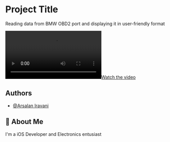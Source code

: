 # Project Title

Reading data from BMW OBD2 port and displaying it in user-friendly format


[![Watch the video](/rpm.mp4)](https://youtu.be/vt5fpE0bzSY)

## Authors

- [@Arsalan Iravani](https://www.linkedin.com/in/airavani/)

## 🚀 About Me

I'm a iOS Developer and Electronics entusiast
